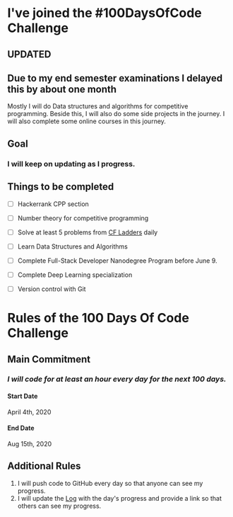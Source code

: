 # I've joined the #100DaysOfCode Challenge

## UPDATED

## Due to my end semester examinations I delayed this by about one month


Mostly I will do Data structures and algorithms for competitive programming.
Beside this, I will also do some side projects in the journey.
I will also complete some online courses in this journey.

## Goal

### I will keep on updating as I progress.

## Things to be completed 
- [ ] Hackerrank CPP section
- [ ] Number theory for competitive programming 
- [ ] Solve at least 5 problems from [CF Ladders](http://cfladders.rf.gd/index.html) daily
- [ ] Learn Data Structures and Algorithms 
- [ ] Complete Full-Stack Developer Nanodegree Program before June 9.
- [ ] Complete Deep Learning specialization
- [ ] Version control with Git





# Rules of the 100 Days Of Code Challenge

## Main Commitment
### *I will code for at least an hour every day for the next 100 days.*

#### Start Date
April 4th, 2020
#### End Date
Aug 15th, 2020

## Additional Rules
1. I will push code to GitHub every day so that anyone can see my progress.
2. I will update the [Log](https://github.com/beasthunter758/100DaysOfCode/blob/master/log.md) with the day's progress and provide a link so that others can see my progress.



